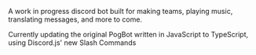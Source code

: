 A work in progress discord bot built for making teams, playing music, translating messages, and more to come.

Currently updating the original PogBot written in JavaScript to TypeScript, using Discord.js' new Slash Commands
